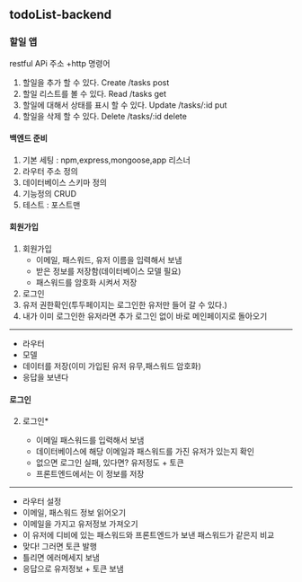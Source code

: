 ## todoList-backend

### 할일 앱

restful APi
주소 +http 명령어

1. 할일을 추가 할 수 있다. Create /tasks post
2. 할일 리스트를 볼 수 있다. Read /tasks get
3. 할일에 대해서 상태를 표시 할 수 있다. Update /tasks/:id put
4. 할일을 삭제 할 수 있다. Delete /tasks/:id delete

#### 백엔드 준비

1. 기본 세팅 : npm,express,mongoose,app 리스너
2. 라우터 주소 정의
3. 데이터베이스 스키마 정의
4. 기능정의 CRUD
5. 테스트 : 포스트맨

#### 회원가입

1. 회원가입
   - 이메일, 패스워드, 유저 이름을 입력해서 보냄
   - 받은 정보를 저장함(데이터베이스 모델 필요)
   - 패스워드를 암호화 시켜서 저장
2. 로그인
3. 유저 권한확인(투두페이지는 로그인한 유저만 들어 갈 수 있다.)
4. 내가 이미 로그인한 유저라면 추가 로그인 없이 바로 메인페이지로 돌아오기

---

- 라우터
- 모델
- 데이터를 저장(이미 가입된 유저 유무,패스워드 암호화)
- 응답을 보낸다

#### 로그인

2. 로그인\*

   - 이메일 패스워드를 입력해서 보냄
   - 데이터베이스에 해당 이메일과 패스워드를 가진 유저가 있는지 확인
   - 없으면 로그인 실패, 있다면? 유저정도 + 토큰
   - 프론트엔드에서는 이 정보를 저장

---

- 라우터 설정
- 이메일, 패스워드 정보 읽어오기
- 이메일을 가지고 유저정보 가져오기
- 이 유저에 디비에 있는 패스워드와 프론트엔드가 보낸 패스워드가 같은지 비교
- 맞다! 그러면 토큰 발행
- 틀리면 에러메세지 보냄
- 응답으로 유저정보 + 토큰 보냄

